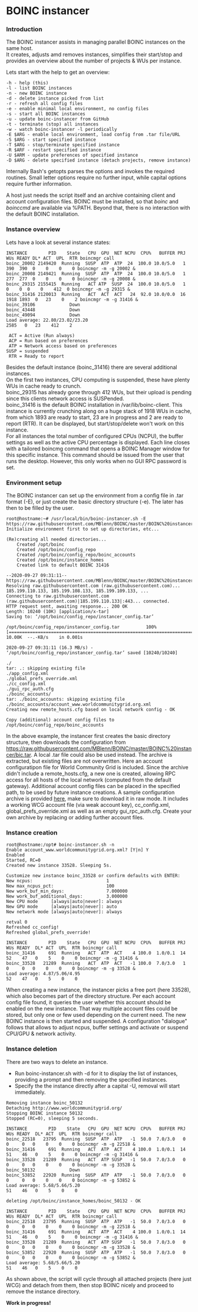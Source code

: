 # BOINC instancer
### Introduction

The BOINC instancer assists in managing parallel BOINC instances on the same host.  
It creates, adjusts amd removes instances, simplifies their start/stop and provides an overview about the number of projects & WUs per instance.  

Lets start with the help to get an overview:
```
-h - help (this)
-l - list BOINC instances
-n - new BOINC instance
-d - delete instance picked from list
-r - refresh all config files
-e - enable minimal local environment, no config files
-s - start all BOINC instances
-u - update boinc-instancer from GitHub
-t - terminate (stop) all instances
-w - watch boinc-instancer -l periodically
-E $ARG - enable local environment, load config from .tar file/URL
-S $ARG - start specified instance
-T $ARG - stop/terminate specified instance
-R $ARF - restart specified instance
-U $ARM - update preferences of specified instance
-D $ARG - delete specified instance (detach projects, remove instance)
```

Internally Bash's getopts parses the options and invokes the required routines. Small letter options require no further input, while capital options require further information.

A host just needs the script itself and an archive containing client and account configuration files. BOINC must be installed, so that *boinc* and *boinccmd* are available via %PATH. Beyond that, there is no interaction with the default BOINC installation. 

### Instance overview

Lets have a look at several instance states:

```
INSTANCE        PID    State   CPU  GPU  NET NCPU  CPU%   BUFFER PRJ  WUs READY DL* ACT  UPL  RTR boincmgr call                                                        
boinc_20002 2149420  Running  SUSP  ATP  ATP  24  100.0 10.0/5.0   1  390  390  0    0    0    0 boincmgr -m -g 20002 &
boinc_20008 2149421  Running  SUSP  ATP  ATP  24  100.0 10.0/5.0   1  277  277  0    0    0    0 boincmgr -m -g 20008 &
boinc_29315 2155415  Running   ACT ATP  SUSP  24  100.0 10.0/5.0   1    0    0  0    0    412  0 boincmgr -m -g 29315 &
boinc_31416 2120013  Running   ACT  ACT  ACT   24  92.0 10.0/0.0  16 1918 1893  0   23    0    2 boincmgr -m -g 31416 &
boinc_39106             Down
boinc_43448             Down
boinc_49094             Down
Load average: 22.80/23.02/23.20                                      2585   0   23    412    2

 ACT = Active (Run always)
 ACP = Run based on preferences
 ATP = Network access based on preferences
SUSP = suspended
 RTR = Ready to report
```
Besides the default instance (boinc_31416) there are several additional instances.  
On the first two instances, CPU computing is suspended, these have plenty WUs in cache ready to crunch.  
boinc_29315 has already gone through 412 WUs, but their upload is pending since this clients network access is SUSPended.  
boinc_31416 is the default BOINC installation in /var/lib/boinc-client. This instance is currently crunching along on a huge stack of 1918 WUs in cache, from which 1893 are ready to start, 23 are in progress and 2 are ready to report (RTR). It can be displayed, but start/stop/delete won't work on this instance.  
For all instances the total number of configured CPUs (NCPU), the buffer settings as well as the active CPU percentage is displayed. Each line closes with a tailored boincmg command that opens a BOINC Manager window for this specific instance. This command should be issued from the user that runs the desktop. However, this only works when no GUI RPC password is set.

### Environment setup
The BOINC instancer can set up the environment from a config file in .tar format (-E), or just create the basic directory structure (-e). The later has then to be filled by the user.

```
root@hostname:~# /usr/local/bin/boinc-instancer.sh -E https://raw.githubusercontent.com/MBlenn/BOINC/master/BOINC%20instancer/bic.tar
Initialize environment first to set up directories, etc...

(Re)creating all needed directories...
	Created /opt/boinc
	Created /opt/boinc/config_repo
	Created /opt/boinc/config_repo/boinc_accounts
	Created /opt/boinc/instance_homes
	Created link to default BOINC 31416

--2020-09-27 09:31:11--  https://raw.githubusercontent.com/MBlenn/BOINC/master/BOINC%20instancer/bic.tar
Resolving raw.githubusercontent.com (raw.githubusercontent.com)... 185.199.110.133, 185.199.108.133, 185.199.109.133, ...
Connecting to raw.githubusercontent.com (raw.githubusercontent.com)|185.199.110.133|:443... connected.
HTTP request sent, awaiting response... 200 OK
Length: 10240 (10K) [application/x-tar]
Saving to: ‘/opt/boinc/config_repo/instancer_config.tar’

/opt/boinc/config_repo/instancer_config.tar          100%[=====================================================================================================================>]  10.00K  --.-KB/s    in 0.001s  

2020-09-27 09:31:11 (16.3 MB/s) - ‘/opt/boinc/config_repo/instancer_config.tar’ saved [10240/10240]

./
tar: .: skipping existing file
./app_config.xml
./global_prefs_override.xml
./cc_config.xml
./gui_rpc_auth.cfg
./boinc_accounts/
tar: ./boinc_accounts: skipping existing file
./boinc_accounts/account_www.worldcommunitygrid.org.xml
Creating new remote_hosts.cfg based on local network config - OK

Copy (additional) account config files to /opt/boinc/config_repo/boinc_accounts
```
In the above example, the instancer first creates the basic directory structure, then downloads the configuration from https://raw.githubusercontent.com/MBlenn/BOINC/master/BOINC%20instancer/bic.tar. A local .tar file could also be used instead. The archive is extracted, but existing files are not overwritten. Here an account configuratipon file for World Community Grid is included. Since the archive didn't include a remote_hosts.cfg, a new one is created, allowing RPC access for all hosts of the local network (computed from the default gateway). Additional account config files can be placed in the specified path, to be used by future instance creations.
A sample configuration archive is provided [here](bic.tar), make sure to download it in raw mode. It includes a working WCG account file (via weak account key), cc_config.xml, global_prefs_override.xml as well as an empty gui_rpc_auth.cfg. Create your own archive by replacing or adding further account files.

### Instance creation
```
root@hostname:/opt# boinc-instancer.sh -n
Enable account_www.worldcommunitygrid.org.xml? [Y|n] Y
Enabled
Started, RC=0
Created new instance 33528. Sleeping 5s.

Customize new instance boinc_33528 or confirm defaults with ENTER:
New ncpus:                            1
New max_ncpus_pct:                    100
New work_buf_min_days:                7.000000
New work_buf_additional_days:         3.000000
New CPU mode     [always|auto|never]: always
New GPU mode     [always|auto|never]: auto
New network mode [always|auto|never]: always

retval 0
Refreshed cc_config!
Refreshed global_prefs_override!

INSTANCE        PID    State   CPU  GPU  NET NCPU  CPU%   BUFFER PRJ  WUs READY  DL* ACT  UPL  RTR boincmgr call          
boinc_31416     691  Running   ACT  ATP  ACT    4 100.0  1.0/0.1  14   52    47   0    5    0    0 boincmgr -m -g 31416 &                                         
boinc_33528   21289  Running   ACT  ATP  ACT   -1 100.0  7.0/3.0   1    0     0   0    0    0    0 boincmgr -m -g 33528 &                                         
Load average: 4.87/5.06/4.95                                           52    47   0    5    0    0
```

When creating a new instance, the instancer picks a free port (here 33528), which also becomes part of the directory structure. Per each account config file found, it queries the user whether this account should be enabled on the new instance. That way multiple account files could be stored, but only one or few used depending on the current need. The new BOINC instance is then started and suspended. A configuration "dialogue" follows that allows to adjust ncpus, buffer settings and activate or suspend CPU/GPU & network activity. 

### Instance deletion
There are two ways to delete an instance.  
- Run boinc-instancer.sh with -d for it to display the list of instances, providing a prompt and then removing the specified instances.
- Specify the the instance directly after a capital -U, removal will start immediately.

```root@hostname:~# boinc-instancer.sh -D boinc_50132
Removing instance boinc_50132
Detaching http://www.worldcommunitygrid.org/
Stopping BOINC instance 50132
Stopped (RC=0), sleeping 5 seconds.

INSTANCE        PID    State   CPU  GPU  NET NCPU  CPU%   BUFFER PRJ  WUs READY  DL* ACT  UPL  RTR boincmgr call                                                   
boinc_22518   23795  Running  SUSP  ATP  ATP   -1  50.0  7.0/3.0   0    0     0   0    0    0    0 boincmgr -m -g 22518 &                                         
boinc_31416     691  Running   ACT  ATP  ACT    4 100.0  1.0/0.1  14   51    46   0    5    0    0 boincmgr -m -g 31416 &                                         
boinc_33528   21289  Running   ACT  ATP SUSP   -1  50.0  7.0/3.0   0    0     0   0    0    0    0 boincmgr -m -g 33528 &                                         
boinc_50132             Down
boinc_53852   22920  Running  SUSP  ATP  ATP   -1  50.0  7.0/3.0   0    0     0   0    0    0    0 boincmgr -m -g 53852 &                                         
Load average: 5.68/5.66/5.20                                           51    46   0    5    0    0

deleting /opt/boinc/instance_homes/boinc_50132 - OK

INSTANCE        PID    State   CPU  GPU  NET NCPU  CPU%   BUFFER PRJ  WUs READY  DL* ACT  UPL  RTR boincmgr call  
boinc_22518   23795  Running  SUSP  ATP  ATP   -1  50.0  7.0/3.0   0    0     0   0    0    0    0 boincmgr -m -g 22518 &  
boinc_31416     691  Running   ACT  ATP  ACT    4 100.0  1.0/0.1  14   51    46   0    5    0    0 boincmgr -m -g 31416 &                                         
boinc_33528   21289  Running   ACT  ATP SUSP   -1  50.0  7.0/3.0   0    0     0   0    0    0    0 boincmgr -m -g 33528 &                                         
boinc_53852   22920  Running  SUSP  ATP  ATP   -1  50.0  7.0/3.0   0    0     0   0    0    0    0 boincmgr -m -g 53852 &                                         
Load average: 5.68/5.66/5.20                                           51    46   0    5    0    0
```
As shown above, the script will cycle through all attached projects (here just WCG) and detach from them, then stop BOINC nicely and proceed to remove the instance directory.



**Work in progress!**
